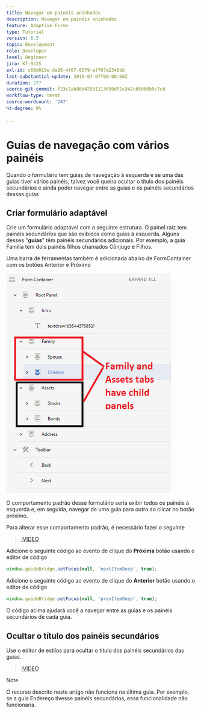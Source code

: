 ```yaml
---
title: Navegar em painéis aninhados
description: Navegar em painéis aninhados
feature: Adaptive Forms
type: Tutorial
version: 6.5
topic: Development
role: Developer
level: Beginner
jira: KT-9335
exl-id: c60d019e-da26-4f67-8579-ef707e2348bb
last-substantial-update: 2019-07-07T00:00:00Z
duration: 277
source-git-commit: f23c2ab86d42531113690df2e342c65060b5c7cd
workflow-type: tm+mt
source-wordcount: '247'
ht-degree: 0%

---
```


# Guias de navegação com vários painéis

Quando o formulário tem guias de navegação à esquerda e se uma das guias tiver vários painéis, talvez você queira ocultar o título dos painéis secundários e ainda poder navegar entre as guias e os painéis secundários dessas guias

## Criar formulário adaptável

Crie um formulário adaptável com a seguinte estrutura. O painel raiz tem painéis secundários que são exibidos como guias à esquerda. Alguns desses &quot;**guias**&quot; têm painéis secundários adicionais. Por exemplo, a guia Família tem dois painéis filhos chamados Cônjuge e Filhos.

Uma barra de ferramentas também é adicionada abaixo de FormContainer com os botões Anterior e Próximo

![espaçamento da barra de ferramentas](assets/multiple-panels.png)



O comportamento padrão desse formulário seria exibir todos os painéis à esquerda e, em seguida, navegar de uma guia para outra ao clicar no botão próximo.

Para alterar esse comportamento padrão, é necessário fazer o seguinte

>[!VIDEO](https://video.tv.adobe.com/v/338369?quality=12&learn=on)


Adicione o seguinte código ao evento de clique do **Próxima** botão usando o editor de código

```javascript
window.guideBridge.setFocus(null, 'nextItemDeep', true);
```

Adicione o seguinte código ao evento de clique do **Anterior** botão usando o editor de código

```javascript
window.guideBridge.setFocus(null, 'prevItemDeep', true);
```

O código acima ajudará você a navegar entre as guias e os painéis secundários de cada guia.

## Ocultar o título dos painéis secundários

Use o editor de estilos para ocultar o título dos painéis secundários das guias.

>[!VIDEO](https://video.tv.adobe.com/v/338370?quality=12&learn=on)

>[!NOTE]
>
>O recurso descrito neste artigo não funciona na última guia. Por exemplo, se a guia Endereço tivesse painéis secundários, essa funcionalidade não funcionaria.
